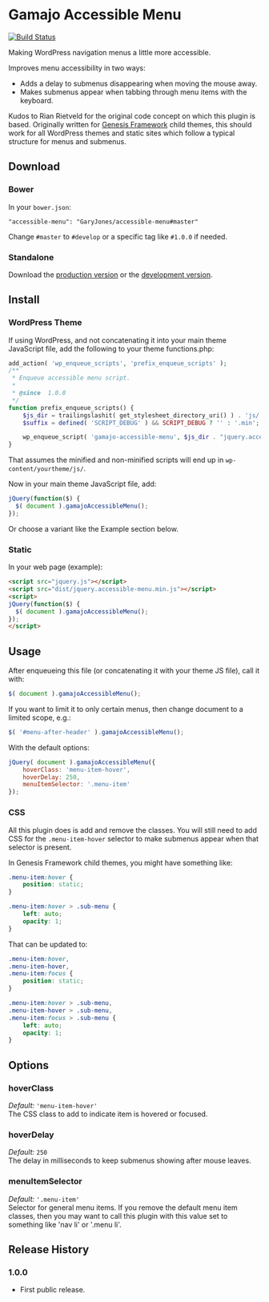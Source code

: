 # Gamajo Accessible Menu 
[![Build Status](http://img.shields.io/travis/GaryJones/accessible-menu/develop.svg)](https://travis-ci.org/GaryJones/accessible-menu)

Making WordPress navigation menus a little more accessible.

Improves menu accessibility in two ways:
 * Adds a delay to submenus disappearing when moving the mouse away.
 * Makes submenus appear when tabbing through menu items with the keyboard.

Kudos to Rian Rietveld for the original code concept on which this plugin is based. Originally written for [Genesis Framework](http://genesis-theme-framework.com) child themes, this should work for all WordPress themes and static sites which follow a typical structure for menus and submenus.

## Download

### Bower
In your `bower.json`:

`"accessible-menu": "GaryJones/accessible-menu#master"`

Change `#master` to `#develop` or a specific tag like `#1.0.0` if needed.

### Standalone
Download the [production version][min] or the [development version][max].

[min]: https://raw.githubusercontent.com/GaryJones/accessible-menu/master/dist/jquery.accessible-menu.min.js
[max]: https://raw.githubusercontent.com/GaryJones/accessible-menu/master/dist/jquery.accessible-menu.js

## Install

### WordPress Theme
If using WordPress, and not concatenating it into your main theme JavaScript file, add the following to your theme functions.php:

~~~php
add_action( 'wp_enqueue_scripts', 'prefix_enqueue_scripts' );
/**
 * Enqueue accessible menu script.
 *
 * @since  1.0.0
 */
function prefix_enqueue_scripts() {
    $js_dir = trailingslashit( get_stylesheet_directory_uri() ) . 'js/';
    $suffix = defined( 'SCRIPT_DEBUG' ) && SCRIPT_DEBUG ? '' : '.min';

    wp_enqueue_script( 'gamajo-accessible-menu', $js_dir . "jquery.accessible-menu{$suffix}.js", array( 'jquery' ), '1.0.0', true );
}
~~~

That assumes the minified and non-minified scripts will end up in `wp-content/yourtheme/js/`.

Now in your main theme JavaScript file, add:

~~~js
jQuery(function($) {
  $( document ).gamajoAccessibleMenu();
});
~~~

Or choose a variant like the Example section below.

### Static

In your web page (example):

~~~html
<script src="jquery.js"></script>
<script src="dist/jquery.accessible-menu.min.js"></script>
<script>
jQuery(function($) {
  $( document ).gamajoAccessibleMenu();
});
</script>
~~~

## Usage
After enqueueing this file (or concatenating it with your theme JS file), call it with:

~~~js
$( document ).gamajoAccessibleMenu();
~~~

If you want to limit it to only certain menus, then change document to a limited scope, e.g.:

~~~js
$( '#menu-after-header' ).gamajoAccessibleMenu();
~~~

With the default options:

~~~js
jQuery( document ).gamajoAccessibleMenu({
    hoverClass: 'menu-item-hover',
    hoverDelay: 250,
    menuItemSelector: '.menu-item'
});
~~~

### CSS

All this plugin does is add and remove the classes. You will still need to add CSS for the `.menu-item-hover` selector to make submenus appear when that selector is present.

In Genesis Framework child themes, you might have something like:

~~~css
.menu-item:hover {
    position: static;
}

.menu-item:hover > .sub-menu {
    left: auto;
    opacity: 1;
}
~~~

That can be updated to:

~~~css
.menu-item:hover,
.menu-item-hover,
.menu-item:focus {
    position: static;
}

.menu-item:hover > .sub-menu,
.menu-item-hover > .sub-menu,
.menu-item:focus > .sub-menu {
    left: auto;
    opacity: 1;
}
~~~

## Options

### hoverClass
_Default:_ `'menu-item-hover'`  
The CSS class to add to indicate item is hovered or focused.

### hoverDelay
_Default:_ `250`  
The delay in milliseconds to keep submenus showing after mouse leaves.

### menuItemSelector
_Default:_ `'.menu-item'`  
Selector for general menu items. If you remove the default menu item classes, then you may want to call this plugin with this value set to something like 'nav li' or '.menu li'.

## Release History

### 1.0.0
* First public release.
